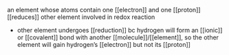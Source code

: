 an element whose atoms contain one [[electron]] and one [[proton]]
[[reduces]] other element involved in redox reaction
- other element undergoes [[reduction]] bc hydrogen will form an [[ionic]] or [[covalent]] bond with another [[molecule]]/[[element]], so the other element will gain hydrogen’s [[electron]] but not its [[proton]]